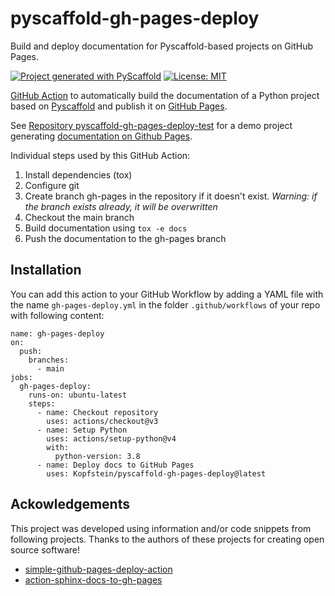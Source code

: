 # pyscaffold-gh-pages-deploy

Build and deploy documentation for Pyscaffold-based projects on GitHub Pages.

[![Project generated with PyScaffold](https://img.shields.io/badge/-PyScaffold-005CA0?logo=pyscaffold)](https://pyscaffold.org/)
[![License: MIT](https://img.shields.io/badge/License-MIT-yellow.svg)](https://opensource.org/licenses/MIT)

[GitHub Action](https://docs.github.com/en/actions/) to automatically build the documentation of a Python project based on 
[Pyscaffold](https://pyscaffold.org/) and publish it on [GitHub Pages](https://docs.github.com/en/pages).

See [Repository pyscaffold-gh-pages-deploy-test](https://github.com/Kopfstein/pyscaffold-gh-pages-deploy-test) for a demo project 
generating [documentation on Github Pages](https://kopfstein.github.io/pyscaffold-gh-pages-deploy-test/).

Individual steps used by this GitHub Action:
1. Install dependencies (tox)
2. Configure git
3. Create branch gh-pages in the repository if it doesn't exist. *Warning: if the branch exists already, it will be overwritten*
4. Checkout the main branch
5. Build documentation using `tox -e docs`
6. Push the documentation to the gh-pages branch


## Installation

You can add this action to your GitHub Workflow by adding a YAML file with the name `gh-pages-deploy.yml` in the folder `.github/workflows` of your repo with following content:

```
name: gh-pages-deploy
on: 
  push:
    branches:
      - main
jobs:
  gh-pages-deploy:
    runs-on: ubuntu-latest
    steps:
      - name: Checkout repository
        uses: actions/checkout@v3
      - name: Setup Python
        uses: actions/setup-python@v4
        with:
          python-version: 3.8
      - name: Deploy docs to GitHub Pages
        uses: Kopfstein/pyscaffold-gh-pages-deploy@latest
```


## Ackowledgements

This project was developed using information and/or code snippets from following projects. Thanks to the authors of these
projects for creating open source software!
- [simple-github-pages-deploy-action](https://github.com/rdarida/simple-github-pages-deploy-action)
- [action-sphinx-docs-to-gh-pages](https://github.com/uibcdf/action-sphinx-docs-to-gh-pages/)
